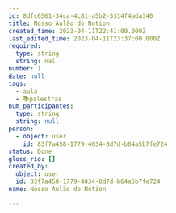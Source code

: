 ```yaml
---
id: 8dfc6561-34ca-4c81-a5b2-5314f4ada340
title: Nosso Aulão do Notion
created_time: 2023-04-11T22:41:00.000Z
last_edited_time: 2023-04-11T23:37:00.000Z
required:
  type: string
  string: nal
number: 1
date: null
tags:
  - aula
  - 📚palestras
num_participantes:
  type: string
  string: null
person:
  - object: user
    id: 83f7a458-1779-4034-8d7d-b64a5b7fe724
status: Done
gloss_rio: []
created_by:
  object: user
  id: 83f7a458-1779-4034-8d7d-b64a5b7fe724
name: Nosso Aulão do Notion

---
```

